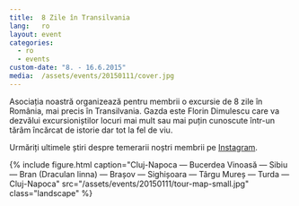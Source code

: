 ```yaml
---
title:  8 Zile în Transilvania
lang:   ro
layout: event
categories:
  - ro
  - events
custom-date: "8. - 16.6.2015"
media:  /assets/events/20150111/cover.jpg
---
```


Asociația noastră organizează pentru membrii o excursie de 8 zile în România, mai precis în Transilvania. Gazda este Florin Dimulescu care va dezvălui excursioniștilor locuri mai mult sau mai puțin cunoscute într-un tărâm încărcat de istorie dar tot la fel de viu.

Urmăriți ultimele știri despre temerarii noștri membrii pe [Instagram](https://instagram.com/flodimu).

<div class="row">
  <div class="col-md-2">
  </div>
  <div class="col-md-8">
    {% include figure.html caption="Cluj-Napoca — Bucerdea Vinoasă — Sibiu — Bran (Draculan linna) — Brașov — Sighișoara — Târgu Mureș — Turda — Cluj-Napoca" src="/assets/events/20150111/tour-map-small.jpg" class="landscape" %}
  </div>
</div>
